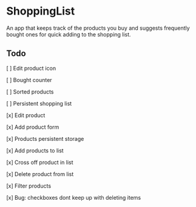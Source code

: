 # ShoppingList

An app that keeps track of the products you buy and suggests frequently bought ones for quick adding to the shopping list.

## Todo

[ ] Edit product icon

[ ] Bought counter

[ ] Sorted products

[ ] Persistent shopping list

[x] Edit product

[x] Add product form

[x] Products persistent storage

[x] Add products to list

[x] Cross off product in list

[x] Delete product from list

[x] Filter products

[x] Bug: checkboxes dont keep up with deleting items
